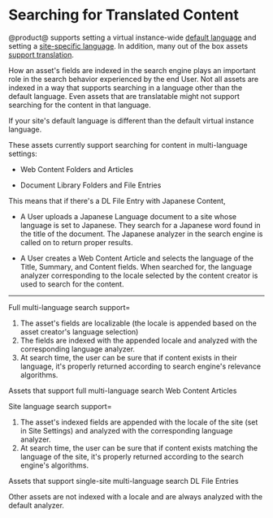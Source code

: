 # Searching for Translated Content

@product@ supports setting a virtual instance-wide 
[default language](/discover/portal/-/knowledge_base/7-1/miscellaneous-settings#miscellaneous-display-settings) 
and setting a 
[site-specific language](/discover/portal/-/knowledge_base/7-1/social-settings-and-languages#languages).
In addition, many out of the box assets 
[support translation](/discover/portal/-/knowledge_base/7-1/other-content-options#localizing-content).

How an asset's fields are indexed in the search engine plays an important role
in the search behavior experienced by the end User. Not all assets are indexed
in a way that supports searching in a language other than the default language.
Even assets that are translatable might not support searching for the content in
that language.

If your site's default language is different than the default virtual instance
language.

These assets currently support searching for content in multi-language settings:

- Web Content Folders and Articles

- Document Library Folders and File Entries

This means that if there's a DL File Entry with Japanese Content, 


- A User uploads a Japanese Language document to a site whose language is set to
    Japanese. They search for a Japanese word found in the title of the
    document. The Japanese analyzer in the search engine is called on to return
    proper results.

- A User creates a Web Content Article and selects the language of the Title,
    Summary, and Content fields. When searched for, the language analyzer
    corresponding to the locale selected by the content creator is used to
    search for the content. 


----------------------------------------------------

Full multi-language search support=

1. The asset's fields are localizable (the locale is
appended based on the asset creator's language selection)
2. The fields are indexed with the appended locale and analyzed with the
   corresponding language analyzer.
3. At search time, the user can be sure that if content exists in their
   language, it's properly returned according to search engine's relevance
   algorithms.

Assets that support full multi-language search
Web Content Articles

Site language search support=

1.  The asset's indexed fields are appended with the locale of the site (set in
    Site Settings) and analyzed with the corresponding language analyzer.
2.  At search time, the user can be sure that if content exists matching the
    language of the site, it's properly returned according to the search
    engine's algorithms.

Assets that support single-site multi-language search
DL File Entries

Other assets are not indexed with a locale and are always analyzed with the
default analyzer. 
